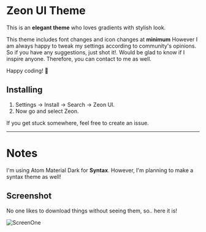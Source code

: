 # Zeon UI Theme

This is an __elegant theme__ who loves gradients with stylish look.

This theme includes font changes and icon changes at __minimum__ However I am always happy to tweak my settings according to community's opinions. So if you have any suggestions, just shot it!.
Would be glad to know if I inspire anyone. Therefore, you can contact to me as well.

Happy coding! 🚀


## Installing

1. Settings -> Install -> Search -> Zeon UI.
2. Now go and select Zeon.

If you get stuck somewhere, feel free to create an issue.

---
# Notes
I'm using Atom Material Dark for __Syntax__. However, I'm planning to make a syntax theme as well!


## Screenshot
No one likes to download things without seeing them, so.. here it is!

![ScreenOne](https://cloud.githubusercontent.com/assets/378023/8842525/4215f26c-3136-11e5-9d94-d2c078a05d24.png)
